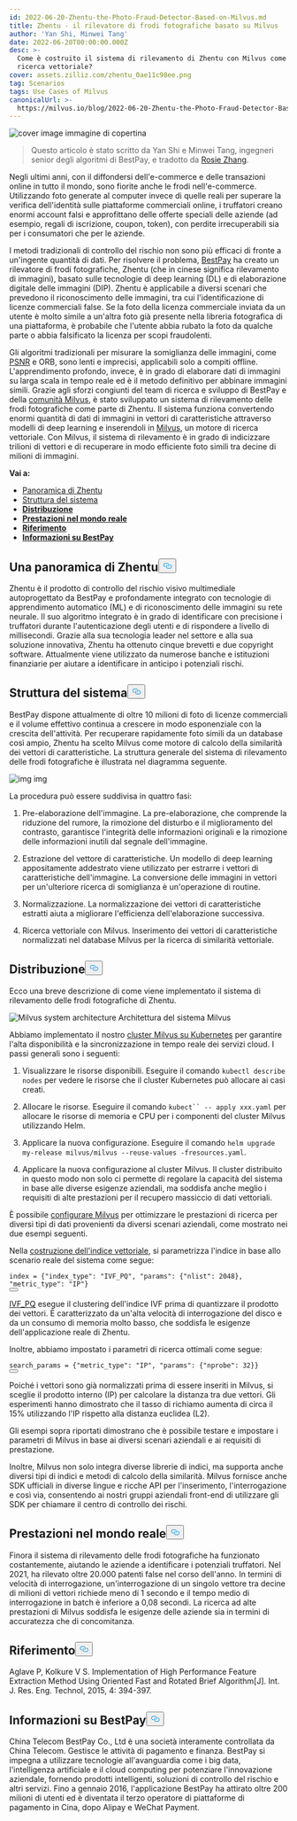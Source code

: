```yaml
---
id: 2022-06-20-Zhentu-the-Photo-Fraud-Detector-Based-on-Milvus.md
title: Zhentu - il rilevatore di frodi fotografiche basato su Milvus
author: 'Yan Shi, Minwei Tang'
date: 2022-06-20T00:00:00.000Z
desc: >-
  Come è costruito il sistema di rilevamento di Zhentu con Milvus come motore di
  ricerca vettoriale?
cover: assets.zilliz.com/zhentu_0ae11c98ee.png
tag: Scenarios
tags: Use Cases of Milvus
canonicalUrl: >-
  https://milvus.io/blog/2022-06-20-Zhentu-the-Photo-Fraud-Detector-Based-on-Milvus.md
---
```

<p>
  
   <span class="img-wrapper"> <img translate="no" src="https://assets.zilliz.com/zhentu_0ae11c98ee.png" alt="cover image" class="doc-image" id="cover-image" />
   </span> <span class="img-wrapper"> <span>immagine di copertina</span> </span></p>
<blockquote>
<p>Questo articolo è stato scritto da Yan Shi e Minwei Tang, ingegneri senior degli algoritmi di BestPay, e tradotto da <a href="https://www.linkedin.cn/incareer/in/rosie-zhang-694528149">Rosie Zhang</a>.</p>
</blockquote>
<p>Negli ultimi anni, con il diffondersi dell'e-commerce e delle transazioni online in tutto il mondo, sono fiorite anche le frodi nell'e-commerce. Utilizzando foto generate al computer invece di quelle reali per superare la verifica dell'identità sulle piattaforme commerciali online, i truffatori creano enormi account falsi e approfittano delle offerte speciali delle aziende (ad esempio, regali di iscrizione, coupon, token), con perdite irrecuperabili sia per i consumatori che per le aziende.</p>
<p>I metodi tradizionali di controllo del rischio non sono più efficaci di fronte a un'ingente quantità di dati. Per risolvere il problema, <a href="https://www.bestpay.com.cn">BestPay</a> ha creato un rilevatore di frodi fotografiche, Zhentu (che in cinese significa rilevamento di immagini), basato sulle tecnologie di deep learning (DL) e di elaborazione digitale delle immagini (DIP). Zhentu è applicabile a diversi scenari che prevedono il riconoscimento delle immagini, tra cui l'identificazione di licenze commerciali false. Se la foto della licenza commerciale inviata da un utente è molto simile a un'altra foto già presente nella libreria fotografica di una piattaforma, è probabile che l'utente abbia rubato la foto da qualche parte o abbia falsificato la licenza per scopi fraudolenti.</p>
<p>Gli algoritmi tradizionali per misurare la somiglianza delle immagini, come <a href="https://en.wikipedia.org/wiki/Peak_signal-to-noise_ratio">PSNR</a> e ORB, sono lenti e imprecisi, applicabili solo a compiti offline. L'apprendimento profondo, invece, è in grado di elaborare dati di immagini su larga scala in tempo reale ed è il metodo definitivo per abbinare immagini simili. Grazie agli sforzi congiunti del team di ricerca e sviluppo di BestPay e della <a href="https://milvus.io/">comunità Milvus</a>, è stato sviluppato un sistema di rilevamento delle frodi fotografiche come parte di Zhentu. Il sistema funziona convertendo enormi quantità di dati di immagini in vettori di caratteristiche attraverso modelli di deep learning e inserendoli in <a href="https://milvus.io/">Milvus</a>, un motore di ricerca vettoriale. Con Milvus, il sistema di rilevamento è in grado di indicizzare trilioni di vettori e di recuperare in modo efficiente foto simili tra decine di milioni di immagini.</p>
<p><strong>Vai a:</strong></p>
<ul>
<li><a href="#an-overview-of-zhentu">Panoramica di Zhentu</a></li>
<li><a href="#system-structure">Struttura del sistema</a></li>
<li><a href="#deployment"><strong>Distribuzione</strong></a></li>
<li><a href="#real-world-performance"><strong>Prestazioni nel mondo reale</strong></a></li>
<li><a href="#reference"><strong>Riferimento</strong></a></li>
<li><a href="#about-bestpay"><strong>Informazioni su BestPay</strong></a></li>
</ul>
<h2 id="An-overview-of-Zhentu" class="common-anchor-header">Una panoramica di Zhentu<button data-href="#An-overview-of-Zhentu" class="anchor-icon" translate="no">
      <svg translate="no"
        aria-hidden="true"
        focusable="false"
        height="20"
        version="1.1"
        viewBox="0 0 16 16"
        width="16"
      >
        <path
          fill="#0092E4"
          fill-rule="evenodd"
          d="M4 9h1v1H4c-1.5 0-3-1.69-3-3.5S2.55 3 4 3h4c1.45 0 3 1.69 3 3.5 0 1.41-.91 2.72-2 3.25V8.59c.58-.45 1-1.27 1-2.09C10 5.22 8.98 4 8 4H4c-.98 0-2 1.22-2 2.5S3 9 4 9zm9-3h-1v1h1c1 0 2 1.22 2 2.5S13.98 12 13 12H9c-.98 0-2-1.22-2-2.5 0-.83.42-1.64 1-2.09V6.25c-1.09.53-2 1.84-2 3.25C6 11.31 7.55 13 9 13h4c1.45 0 3-1.69 3-3.5S14.5 6 13 6z"
        ></path>
      </svg>
    </button></h2><p>Zhentu è il prodotto di controllo del rischio visivo multimediale autoprogettato da BestPay e profondamente integrato con tecnologie di apprendimento automatico (ML) e di riconoscimento delle immagini su rete neurale. Il suo algoritmo integrato è in grado di identificare con precisione i truffatori durante l'autenticazione degli utenti e di rispondere a livello di millisecondi. Grazie alla sua tecnologia leader nel settore e alla sua soluzione innovativa, Zhentu ha ottenuto cinque brevetti e due copyright software. Attualmente viene utilizzato da numerose banche e istituzioni finanziarie per aiutare a identificare in anticipo i potenziali rischi.</p>
<h2 id="System-structure" class="common-anchor-header">Struttura del sistema<button data-href="#System-structure" class="anchor-icon" translate="no">
      <svg translate="no"
        aria-hidden="true"
        focusable="false"
        height="20"
        version="1.1"
        viewBox="0 0 16 16"
        width="16"
      >
        <path
          fill="#0092E4"
          fill-rule="evenodd"
          d="M4 9h1v1H4c-1.5 0-3-1.69-3-3.5S2.55 3 4 3h4c1.45 0 3 1.69 3 3.5 0 1.41-.91 2.72-2 3.25V8.59c.58-.45 1-1.27 1-2.09C10 5.22 8.98 4 8 4H4c-.98 0-2 1.22-2 2.5S3 9 4 9zm9-3h-1v1h1c1 0 2 1.22 2 2.5S13.98 12 13 12H9c-.98 0-2-1.22-2-2.5 0-.83.42-1.64 1-2.09V6.25c-1.09.53-2 1.84-2 3.25C6 11.31 7.55 13 9 13h4c1.45 0 3-1.69 3-3.5S14.5 6 13 6z"
        ></path>
      </svg>
    </button></h2><p>BestPay dispone attualmente di oltre 10 milioni di foto di licenze commerciali e il volume effettivo continua a crescere in modo esponenziale con la crescita dell'attività. Per recuperare rapidamente foto simili da un database così ampio, Zhentu ha scelto Milvus come motore di calcolo della similarità dei vettori di caratteristiche. La struttura generale del sistema di rilevamento delle frodi fotografiche è illustrata nel diagramma seguente.</p>
<p>
  
   <span class="img-wrapper"> <img translate="no" src="https://assets.zilliz.com/Structure_of_the_photo_fraud_detection_system_cf5d20d431.png" alt="img" class="doc-image" id="img" />
   </span> <span class="img-wrapper"> <span>img</span> </span></p>
<p>La procedura può essere suddivisa in quattro fasi:</p>
<ol>
<li><p>Pre-elaborazione dell'immagine. La pre-elaborazione, che comprende la riduzione del rumore, la rimozione del disturbo e il miglioramento del contrasto, garantisce l'integrità delle informazioni originali e la rimozione delle informazioni inutili dal segnale dell'immagine.</p></li>
<li><p>Estrazione del vettore di caratteristiche. Un modello di deep learning appositamente addestrato viene utilizzato per estrarre i vettori di caratteristiche dell'immagine. La conversione delle immagini in vettori per un'ulteriore ricerca di somiglianza è un'operazione di routine.</p></li>
<li><p>Normalizzazione. La normalizzazione dei vettori di caratteristiche estratti aiuta a migliorare l'efficienza dell'elaborazione successiva.</p></li>
<li><p>Ricerca vettoriale con Milvus. Inserimento dei vettori di caratteristiche normalizzati nel database Milvus per la ricerca di similarità vettoriale.</p></li>
</ol>
<h2 id="Deployment" class="common-anchor-header"><strong>Distribuzione</strong><button data-href="#Deployment" class="anchor-icon" translate="no">
      <svg translate="no"
        aria-hidden="true"
        focusable="false"
        height="20"
        version="1.1"
        viewBox="0 0 16 16"
        width="16"
      >
        <path
          fill="#0092E4"
          fill-rule="evenodd"
          d="M4 9h1v1H4c-1.5 0-3-1.69-3-3.5S2.55 3 4 3h4c1.45 0 3 1.69 3 3.5 0 1.41-.91 2.72-2 3.25V8.59c.58-.45 1-1.27 1-2.09C10 5.22 8.98 4 8 4H4c-.98 0-2 1.22-2 2.5S3 9 4 9zm9-3h-1v1h1c1 0 2 1.22 2 2.5S13.98 12 13 12H9c-.98 0-2-1.22-2-2.5 0-.83.42-1.64 1-2.09V6.25c-1.09.53-2 1.84-2 3.25C6 11.31 7.55 13 9 13h4c1.45 0 3-1.69 3-3.5S14.5 6 13 6z"
        ></path>
      </svg>
    </button></h2><p>Ecco una breve descrizione di come viene implementato il sistema di rilevamento delle frodi fotografiche di Zhentu.</p>
<p>
  
   <span class="img-wrapper"> <img translate="no" src="https://assets.zilliz.com/milvus_architecture_ea45a5ab53.png" alt="Milvus system architecture" class="doc-image" id="milvus-system-architecture" />
   </span> <span class="img-wrapper"> <span>Architettura del sistema Milvus</span> </span></p>
<p>Abbiamo implementato il nostro <a href="https://milvus.io/docs/v2.0.x/install_cluster-helm.md">cluster Milvus su Kubernetes</a> per garantire l'alta disponibilità e la sincronizzazione in tempo reale dei servizi cloud. I passi generali sono i seguenti:</p>
<ol>
<li><p>Visualizzare le risorse disponibili. Eseguire il comando <code translate="no">kubectl describe nodes</code> per vedere le risorse che il cluster Kubernetes può allocare ai casi creati.</p></li>
<li><p>Allocare le risorse. Eseguire il comando <code translate="no">kubect`` -- apply xxx.yaml</code> per allocare le risorse di memoria e CPU per i componenti del cluster Milvus utilizzando Helm.</p></li>
<li><p>Applicare la nuova configurazione. Eseguire il comando <code translate="no">helm upgrade my-release milvus/milvus --reuse-values -fresources.yaml</code>.</p></li>
<li><p>Applicare la nuova configurazione al cluster Milvus. Il cluster distribuito in questo modo non solo ci permette di regolare la capacità del sistema in base alle diverse esigenze aziendali, ma soddisfa anche meglio i requisiti di alte prestazioni per il recupero massiccio di dati vettoriali.</p></li>
</ol>
<p>È possibile <a href="https://milvus.io/docs/v2.0.x/configure-docker.md">configurare Milvus</a> per ottimizzare le prestazioni di ricerca per diversi tipi di dati provenienti da diversi scenari aziendali, come mostrato nei due esempi seguenti.</p>
<p>Nella <a href="https://milvus.io/docs/v2.0.x/build_index.md">costruzione dell'indice vettoriale</a>, si parametrizza l'indice in base allo scenario reale del sistema come segue:</p>
<pre><code translate="no" class="language-Python">index = {<span class="hljs-string">&quot;index_type&quot;</span>: <span class="hljs-string">&quot;IVF_PQ&quot;</span>, <span class="hljs-string">&quot;params&quot;</span>: {<span class="hljs-string">&quot;nlist&quot;</span>: <span class="hljs-number">2048</span>}, <span class="hljs-string">&quot;metric_type&quot;</span>: <span class="hljs-string">&quot;IP&quot;</span>}
<button class="copy-code-btn"></button></code></pre>
<p><a href="https://milvus.io/docs/v2.0.x/index.md#IVF_PQ">IVF_PQ</a> esegue il clustering dell'indice IVF prima di quantizzare il prodotto dei vettori. È caratterizzato da un'alta velocità di interrogazione del disco e da un consumo di memoria molto basso, che soddisfa le esigenze dell'applicazione reale di Zhentu.</p>
<p>Inoltre, abbiamo impostato i parametri di ricerca ottimali come segue:</p>
<pre><code translate="no" class="language-Python">search_params = {<span class="hljs-string">&quot;metric_type&quot;</span>: <span class="hljs-string">&quot;IP&quot;</span>, <span class="hljs-string">&quot;params&quot;</span>: {<span class="hljs-string">&quot;nprobe&quot;</span>: <span class="hljs-number">32</span>}}
<button class="copy-code-btn"></button></code></pre>
<p>Poiché i vettori sono già normalizzati prima di essere inseriti in Milvus, si sceglie il prodotto interno (IP) per calcolare la distanza tra due vettori. Gli esperimenti hanno dimostrato che il tasso di richiamo aumenta di circa il 15% utilizzando l'IP rispetto alla distanza euclidea (L2).</p>
<p>Gli esempi sopra riportati dimostrano che è possibile testare e impostare i parametri di Milvus in base ai diversi scenari aziendali e ai requisiti di prestazione.</p>
<p>Inoltre, Milvus non solo integra diverse librerie di indici, ma supporta anche diversi tipi di indici e metodi di calcolo della similarità. Milvus fornisce anche SDK ufficiali in diverse lingue e ricche API per l'inserimento, l'interrogazione e così via, consentendo ai nostri gruppi aziendali front-end di utilizzare gli SDK per chiamare il centro di controllo dei rischi.</p>
<h2 id="Real-world-performance" class="common-anchor-header"><strong>Prestazioni nel mondo reale</strong><button data-href="#Real-world-performance" class="anchor-icon" translate="no">
      <svg translate="no"
        aria-hidden="true"
        focusable="false"
        height="20"
        version="1.1"
        viewBox="0 0 16 16"
        width="16"
      >
        <path
          fill="#0092E4"
          fill-rule="evenodd"
          d="M4 9h1v1H4c-1.5 0-3-1.69-3-3.5S2.55 3 4 3h4c1.45 0 3 1.69 3 3.5 0 1.41-.91 2.72-2 3.25V8.59c.58-.45 1-1.27 1-2.09C10 5.22 8.98 4 8 4H4c-.98 0-2 1.22-2 2.5S3 9 4 9zm9-3h-1v1h1c1 0 2 1.22 2 2.5S13.98 12 13 12H9c-.98 0-2-1.22-2-2.5 0-.83.42-1.64 1-2.09V6.25c-1.09.53-2 1.84-2 3.25C6 11.31 7.55 13 9 13h4c1.45 0 3-1.69 3-3.5S14.5 6 13 6z"
        ></path>
      </svg>
    </button></h2><p>Finora il sistema di rilevamento delle frodi fotografiche ha funzionato costantemente, aiutando le aziende a identificare i potenziali truffatori. Nel 2021, ha rilevato oltre 20.000 patenti false nel corso dell'anno. In termini di velocità di interrogazione, un'interrogazione di un singolo vettore tra decine di milioni di vettori richiede meno di 1 secondo e il tempo medio di interrogazione in batch è inferiore a 0,08 secondi. La ricerca ad alte prestazioni di Milvus soddisfa le esigenze delle aziende sia in termini di accuratezza che di concomitanza.</p>
<h2 id="Reference" class="common-anchor-header"><strong>Riferimento</strong><button data-href="#Reference" class="anchor-icon" translate="no">
      <svg translate="no"
        aria-hidden="true"
        focusable="false"
        height="20"
        version="1.1"
        viewBox="0 0 16 16"
        width="16"
      >
        <path
          fill="#0092E4"
          fill-rule="evenodd"
          d="M4 9h1v1H4c-1.5 0-3-1.69-3-3.5S2.55 3 4 3h4c1.45 0 3 1.69 3 3.5 0 1.41-.91 2.72-2 3.25V8.59c.58-.45 1-1.27 1-2.09C10 5.22 8.98 4 8 4H4c-.98 0-2 1.22-2 2.5S3 9 4 9zm9-3h-1v1h1c1 0 2 1.22 2 2.5S13.98 12 13 12H9c-.98 0-2-1.22-2-2.5 0-.83.42-1.64 1-2.09V6.25c-1.09.53-2 1.84-2 3.25C6 11.31 7.55 13 9 13h4c1.45 0 3-1.69 3-3.5S14.5 6 13 6z"
        ></path>
      </svg>
    </button></h2><p>Aglave P, Kolkure V S. Implementation of High Performance Feature Extraction Method Using Oriented Fast and Rotated Brief Algorithm[J]. Int. J. Res. Eng. Technol, 2015, 4: 394-397.</p>
<h2 id="About-BestPay" class="common-anchor-header"><strong>Informazioni su BestPay</strong><button data-href="#About-BestPay" class="anchor-icon" translate="no">
      <svg translate="no"
        aria-hidden="true"
        focusable="false"
        height="20"
        version="1.1"
        viewBox="0 0 16 16"
        width="16"
      >
        <path
          fill="#0092E4"
          fill-rule="evenodd"
          d="M4 9h1v1H4c-1.5 0-3-1.69-3-3.5S2.55 3 4 3h4c1.45 0 3 1.69 3 3.5 0 1.41-.91 2.72-2 3.25V8.59c.58-.45 1-1.27 1-2.09C10 5.22 8.98 4 8 4H4c-.98 0-2 1.22-2 2.5S3 9 4 9zm9-3h-1v1h1c1 0 2 1.22 2 2.5S13.98 12 13 12H9c-.98 0-2-1.22-2-2.5 0-.83.42-1.64 1-2.09V6.25c-1.09.53-2 1.84-2 3.25C6 11.31 7.55 13 9 13h4c1.45 0 3-1.69 3-3.5S14.5 6 13 6z"
        ></path>
      </svg>
    </button></h2><p>China Telecom BestPay Co., Ltd è una società interamente controllata da China Telecom. Gestisce le attività di pagamento e finanza. BestPay si impegna a utilizzare tecnologie all'avanguardia come i big data, l'intelligenza artificiale e il cloud computing per potenziare l'innovazione aziendale, fornendo prodotti intelligenti, soluzioni di controllo del rischio e altri servizi. Fino a gennaio 2016, l'applicazione BestPay ha attirato oltre 200 milioni di utenti ed è diventata il terzo operatore di piattaforme di pagamento in Cina, dopo Alipay e WeChat Payment.</p>
